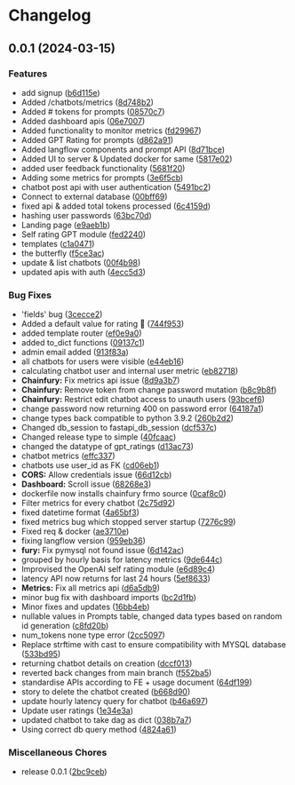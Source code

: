 # Changelog

## 0.0.1 (2024-03-15)


### Features

* add signup ([b6d115e](https://github.com/NimbleBoxAI/ChainFury/commit/b6d115eea608a1cb8b4ecc7016be9a4333b680e0))
* Added /chatbots/metrics ([8d748b2](https://github.com/NimbleBoxAI/ChainFury/commit/8d748b24047c5dfbcf04f72de996f65bde0498a5))
* Added # tokens for prompts ([08570c7](https://github.com/NimbleBoxAI/ChainFury/commit/08570c787501ccc02188fa41b2e85ac777dc6bad))
* Added dashboard apis ([06e7007](https://github.com/NimbleBoxAI/ChainFury/commit/06e700780d528f43317cdc07bf98082916e1a288))
* Added functionality to monitor metrics ([fd29967](https://github.com/NimbleBoxAI/ChainFury/commit/fd299672e65429be32b596f69dd95fa0abf2bcd1))
* Added GPT Rating for prompts ([d862a91](https://github.com/NimbleBoxAI/ChainFury/commit/d862a91548753f14bb401a0f1b59f5d25fcc5e87))
* Added langflow components and prompt API ([8d71bce](https://github.com/NimbleBoxAI/ChainFury/commit/8d71bceb41e32db6b3e4c1cd557d978f929f3bc5))
* Added UI to server & Updated docker for same ([5817e02](https://github.com/NimbleBoxAI/ChainFury/commit/5817e02a05796d824941eca0caf36107696ec440))
* added user feedback functionality ([5681f20](https://github.com/NimbleBoxAI/ChainFury/commit/5681f20b755fbc193010506a9d37ba687724abb4))
* Adding some metrics for prompts ([3e6f5cb](https://github.com/NimbleBoxAI/ChainFury/commit/3e6f5cbedcc86d461b1e9e0b4fd89ce6687fa679))
* chatbot post api with user authentication ([5491bc2](https://github.com/NimbleBoxAI/ChainFury/commit/5491bc2bbc6d5ecaffb7df585a024c79bb932b0d))
* Connect to external database ([00bff69](https://github.com/NimbleBoxAI/ChainFury/commit/00bff698608fe01a68763f7d47797a8d18ea5cb3))
* fixed api & added total tokens processed ([6c4159d](https://github.com/NimbleBoxAI/ChainFury/commit/6c4159d0439bee55146bb4a4c5756a028f1535d8))
* hashing user passwords ([63bc70d](https://github.com/NimbleBoxAI/ChainFury/commit/63bc70d8dcf9b75b9d5f7cb25e5d75d491a610ad))
* Landing page ([e9aeb1b](https://github.com/NimbleBoxAI/ChainFury/commit/e9aeb1b9551ae9d6a467bedbb61434a78791b58e))
* Self rating GPT module ([fed2240](https://github.com/NimbleBoxAI/ChainFury/commit/fed224082c4d863de03135ad8933a504d83b5a4f))
* templates ([c1a0471](https://github.com/NimbleBoxAI/ChainFury/commit/c1a047134ae42f6d4faf8ba03aad67c29234c7ec))
* the butterfly ([f5ce3ac](https://github.com/NimbleBoxAI/ChainFury/commit/f5ce3ac71b728c8b0b9bafbedfdf0029ebac4171))
* update & list chatbots ([00f4b98](https://github.com/NimbleBoxAI/ChainFury/commit/00f4b9841c6947a6ce47e0cbf6b0248247dbe692))
* updated apis with auth ([4ecc5d3](https://github.com/NimbleBoxAI/ChainFury/commit/4ecc5d3b022d5b893a2dcd36e0c2caef218d19c4))


### Bug Fixes

* 'fields' bug ([3cecce2](https://github.com/NimbleBoxAI/ChainFury/commit/3cecce244d5c6e6a98d2e1627c29f234067f88c3))
* Added a default value for rating 🌟 ([744f953](https://github.com/NimbleBoxAI/ChainFury/commit/744f953353668981da6da6164266fbcdf0625f5c))
* added template router ([ef0e9a0](https://github.com/NimbleBoxAI/ChainFury/commit/ef0e9a03b447f03c622982caf11c3d0859b8d3a2))
* added to_dict functions ([09137c1](https://github.com/NimbleBoxAI/ChainFury/commit/09137c1e533f5876c7f73688266f207aaf8ae53c))
* admin email added ([913f83a](https://github.com/NimbleBoxAI/ChainFury/commit/913f83adef4866b64d35c057b5227a32b34a3563))
* all chatbots for users were visible ([e44eb16](https://github.com/NimbleBoxAI/ChainFury/commit/e44eb16fce32a45251bc9f034d97493a66fc1a97))
* calculating chatbot user and internal user metric ([eb82718](https://github.com/NimbleBoxAI/ChainFury/commit/eb82718f31c3dc593b1c1ece5f8be9c378d8f240))
* **Chainfury:** Fix metrics api issue ([8d9a3b7](https://github.com/NimbleBoxAI/ChainFury/commit/8d9a3b7e4bf7d135ea5ec3587c14cd0cb339e9e9))
* **Chainfury:** Remove token from change password mutation ([b8c9b8f](https://github.com/NimbleBoxAI/ChainFury/commit/b8c9b8f2795af2c4f33d9a8f8f96293c1c2ed2e4))
* **Chainfury:** Restrict edit chatbot access to unauth users ([93bcef6](https://github.com/NimbleBoxAI/ChainFury/commit/93bcef697858e360e745c3fa1e3140355ec67b4f))
* change password now returning 400 on password error ([64187a1](https://github.com/NimbleBoxAI/ChainFury/commit/64187a10f69805096fb517026590e1eac90d14f2))
* change types back compatible to python 3.9.2 ([260b2d2](https://github.com/NimbleBoxAI/ChainFury/commit/260b2d232baf4d9eba563d82ab44efca1f9c70bc))
* Changed db_session to fastapi_db_session ([dcf537c](https://github.com/NimbleBoxAI/ChainFury/commit/dcf537c08edc8cd5fc6b527cb5984eb983b1241c))
* Changed release type to simple ([40fcaac](https://github.com/NimbleBoxAI/ChainFury/commit/40fcaac383ffb6280d36a566490b1058cf8557a3))
* changed the datatype of gpt_ratings ([d13ac73](https://github.com/NimbleBoxAI/ChainFury/commit/d13ac733903079c005068adbbee8f3a3d76dc96b))
* chatbot metrics ([effc337](https://github.com/NimbleBoxAI/ChainFury/commit/effc33733d6af56f720cca1c1bf07727f52e54ac))
* chatbots use user_id as FK ([cd06eb1](https://github.com/NimbleBoxAI/ChainFury/commit/cd06eb1e128d1945b0480d17d6d95d073dfc0c11))
* **CORS:** Allow credentials issue ([66d12cb](https://github.com/NimbleBoxAI/ChainFury/commit/66d12cb98537907b32d9830954aeb19e8f37a310))
* **Dashboard:** Scroll issue ([68268e3](https://github.com/NimbleBoxAI/ChainFury/commit/68268e3cd55ad1e28c3586635a55c0e8429cbf68))
* dockerfile now installs chainfury frmo source ([0caf8c0](https://github.com/NimbleBoxAI/ChainFury/commit/0caf8c08d021521b368100344faff7a2e9bb1a1c))
* Filter metrics for every chatbot ([2c75d92](https://github.com/NimbleBoxAI/ChainFury/commit/2c75d929cc378f6a77e71f5198d31d34e241d034))
* fixed datetime format ([4a65bf3](https://github.com/NimbleBoxAI/ChainFury/commit/4a65bf31238d8ecf59dc4c6d3fbdad0f129ddfed))
* fixed metrics bug which stopped server startup ([7276c99](https://github.com/NimbleBoxAI/ChainFury/commit/7276c99dd9f65a19b3f44617426f687ba0f55192))
* Fixed req & docker ([ae3710e](https://github.com/NimbleBoxAI/ChainFury/commit/ae3710e210dc5d5f42ae4a36718d2001bd24ceb1))
* fixing langflow version ([959eb36](https://github.com/NimbleBoxAI/ChainFury/commit/959eb367983eecd4481c6d6c26ef1031e6558408))
* **fury:** Fix pymysql not found issue ([6d142ac](https://github.com/NimbleBoxAI/ChainFury/commit/6d142acbff8b4d5a4439d7d491c5584b5a930d9e))
* grouped by hourly basis for latency metrics ([9de644c](https://github.com/NimbleBoxAI/ChainFury/commit/9de644cee14cd074a2eb714c2e02f2e6ae964a24))
* Improvised the OpenAI self rating module ([e6d89c4](https://github.com/NimbleBoxAI/ChainFury/commit/e6d89c4f35ff006a48ca50c6d6f68972f00b5747))
* latency API now returns for last 24 hours ([5ef8633](https://github.com/NimbleBoxAI/ChainFury/commit/5ef86333df51d11201d565533f10a1cdc407d9cf))
* **Metrics:** Fix all metrics api ([d6a5db9](https://github.com/NimbleBoxAI/ChainFury/commit/d6a5db9ea8c6a74398905c0db4c334d839826970))
* minor bug fix with dashboard imports ([bc2d1fb](https://github.com/NimbleBoxAI/ChainFury/commit/bc2d1fb785283e1d973bada851d88e9db9287927))
* Minor fixes and updates ([16bb4eb](https://github.com/NimbleBoxAI/ChainFury/commit/16bb4eb210b70b82ea2818195504e1378a6a7e57))
* nullable values in Prompts table, changed data types based on random id generation ([c8fd20b](https://github.com/NimbleBoxAI/ChainFury/commit/c8fd20b22c40e77706940abb6eb63ab35970d0af))
* num_tokens none type error ([2cc5097](https://github.com/NimbleBoxAI/ChainFury/commit/2cc509782a237f0953ae5c4fb2ee045bb3b16559))
* Replace strftime with cast to ensure compatibility with MYSQL database ([533bd95](https://github.com/NimbleBoxAI/ChainFury/commit/533bd95e799c878c83fa152d0be16503367db810))
* returning chatbot details on creation ([dccf013](https://github.com/NimbleBoxAI/ChainFury/commit/dccf0131ef08e7f610438b29a2cc05130ded4db3))
* reverted back changes from main branch ([f552ba5](https://github.com/NimbleBoxAI/ChainFury/commit/f552ba5c97caf864e4a5e65164b1588d707cebf9))
* standardise APIs according to FE + usage document ([64df199](https://github.com/NimbleBoxAI/ChainFury/commit/64df1993be1801e8d6bec445cd4a55e1781384eb))
* story to delete the chatbot created ([b668d90](https://github.com/NimbleBoxAI/ChainFury/commit/b668d906307595835f5867a497633405164835a1))
* update hourly latency query for chatbot ([b46a697](https://github.com/NimbleBoxAI/ChainFury/commit/b46a697c5c0358e02e179dde2e760f6d964c3c90))
* Update user ratings ([1e34e3a](https://github.com/NimbleBoxAI/ChainFury/commit/1e34e3accb64e26416a073dea5c8cad580586bb9))
* updated chatbot to take dag as dict ([038b7a7](https://github.com/NimbleBoxAI/ChainFury/commit/038b7a75d8d17b3dc8823e990b0a45faa49892b4))
* Using correct db query method ([4824a61](https://github.com/NimbleBoxAI/ChainFury/commit/4824a61f9205ce87c0176e9b41cfd17b73159366))


### Miscellaneous Chores

* release 0.0.1 ([2bc9ceb](https://github.com/NimbleBoxAI/ChainFury/commit/2bc9ceb3aceae54815eb6ba788bc760a335fd146))

